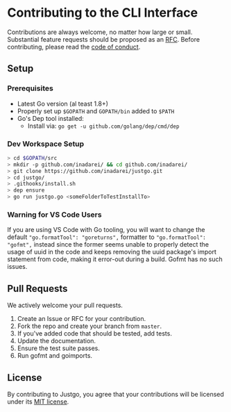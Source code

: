 # Contributing to the CLI Interface

Contributions are always welcome, no matter how large or small. Substantial
feature requests should be proposed as an
[RFC](https://github.com/apiaryio/api-blueprint-rfcs/blob/master/template.md).
Before contributing, please read the [code of
conduct](https://github.com/inadarei/justgo/blob/master/CODE_OF_CONDUCT.md).

## Setup

### Prerequisites

 - Latest Go version (al teast 1.8+)
 - Properly set up `$GOPATH` and `GOPATH/bin` added to `$PATH`
 - Go's Dep tool installed:
     - Install via: `go get -u github.com/golang/dep/cmd/dep`

### Dev Workspace Setup

```BASH
> cd $GOPATH/src
> mkdir -p github.com/inadarei/ && cd github.com/inadarei/
> git clone https://github.com/inadarei/justgo.git
> cd justgo/
> .githooks/install.sh
> dep ensure
> go run justgo.go <someFolderToTestInstallTo>
```

### Warning for VS Code Users

If you are using VS Code with Go tooling, you will want to change the default
`"go.formatTool": "goreturns",` formatter to `"go.formatTool": "gofmt",` instead
since the former seems unable to properly detect the usage of uuid in the code
and keeps removing the uuid package's import statement from code, making it
error-out during a build. Gofmt has no such issues.

## Pull Requests

We actively welcome your pull requests.

1. Create an Issue or RFC for your contribution.
1. Fork the repo and create your branch from `master`.
1. If you've added code that should be tested, add tests.
1. Update the documentation.
1. Ensure the test suite passes.
1. Run gofmt and goimports.

## License

By contributing to Justgo, you agree that your contributions will be licensed
under its [MIT license](LICENSE).
